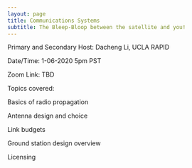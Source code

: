 ```yaml
---
layout: page
title: Communications Systems
subtitle: The Bleep-Bloop between the satellite and you!
---
```


Primary and Secondary Host: Dacheng Li, UCLA RAPID

Date/Time: 1-06-2020 5pm PST

Zoom Link: TBD

Topics covered:

Basics of radio propagation

Antenna design and choice

Link budgets

Ground station design overview

Licensing
